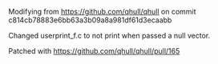 Modifying from https://github.com/qhull/qhull on commit c814cb78883e6bb63a3b09a8a981df61d3ecaabb

Changed userprint_f.c to not print when passed a null vector.

Patched with https://github.com/qhull/qhull/pull/165

